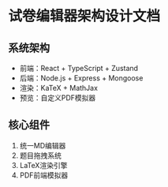 # 试卷编辑器架构设计文档

## 系统架构
- 前端：React + TypeScript + Zustand
- 后端：Node.js + Express + Mongoose
- 渲染：KaTeX + MathJax
- 预览：自定义PDF模拟器

## 核心组件
1. 统一MD编辑器
2. 题目拖拽系统
3. LaTeX渲染引擎
4. PDF前端模拟器
